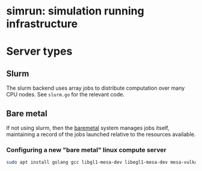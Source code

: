 # simrun: simulation running infrastructure




# Server types

## Slurm

The slurm backend uses array jobs to distribute computation over many CPU nodes. See `slurm.go` for the relevant code.

## Bare metal

If not using slurm, then the [baremetal](../baremetal) system manages jobs itself, maintaining a record of the jobs launched relative to the resources available.

### Configuring a new "bare metal" linux compute server

```sh
sudo apt install golang gcc libgl1-mesa-dev libegl1-mesa-dev mesa-vulkan-drivers xorg-dev vulkan-tools nvidia-driver-565-server nvidia-utils-565-server
```

